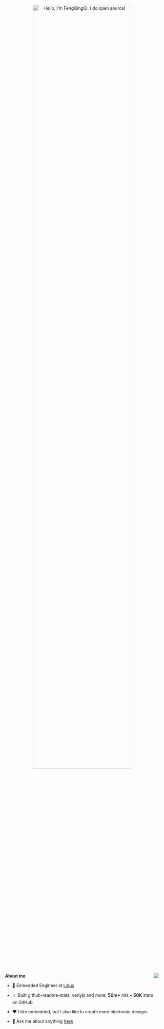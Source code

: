 <p align="center"><a href="https://FengQingQi.github.io"><img width="80%" alt="Hello, I'm FengQingQi. I do open source!" src="./assets/gh-readme-header.png" /></a></p>

<br />

<img 
  align="right" 
  style="synthwave:none;" 
  src="https://github-readme-stats.vercel.app/api?username=FengQingQi&show_icons=true&icon_color=EF8539&text_color=E5289E&bg_color=433358&hide_title=true" 
/>

**About me**

- 💼 Embedded Engineer at [Linux](https://blog.csdn.net/qq_39721016?spm=1001.2100.3001.5343)

- 📈 Built github-readme-stats, verlyjs and more, **50m+** hits • **50K** stars on GitHub

- ❤️ I like embedded, but I also like to create more electronic designs

- 💬 Ask me about anything [here](https://github.com/FengQingQi?tab=repositories)


